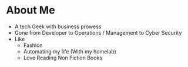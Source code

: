 # About Me
- A tech Geek with business prowess
- Gone from Developer to Operations / Management to Cyber Security
- Like 
    - Fashion
    - Automating my life  (With my homelab)
    - Love Reading Non Fiction Books 
